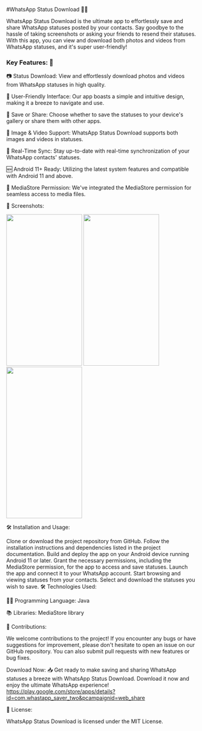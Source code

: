 #WhatsApp Status Download 📲🔥

WhatsApp Status Download is the ultimate app to effortlessly save and share WhatsApp statuses posted by your contacts. Say goodbye to the hassle of taking screenshots or asking your friends to resend their statuses. With this app, you can view and download both photos and videos from WhatsApp statuses, and it's super user-friendly!

<h3>Key Features: 🚀 </h3>

📷 Status Download: View and effortlessly download photos and videos from WhatsApp statuses in high quality.

🌟 User-Friendly Interface: Our app boasts a simple and intuitive design, making it a breeze to navigate and use.

💾 Save or Share: Choose whether to save the statuses to your device's gallery or share them with other apps.

📸 Image & Video Support: WhatsApp Status Download supports both images and videos in statuses.

🔄 Real-Time Sync: Stay up-to-date with real-time synchronization of your WhatsApp contacts' statuses.

🆕 Android 11+ Ready: Utilizing the latest system features and compatible with Android 11 and above.

🔐 MediaStore Permission: We've integrated the MediaStore permission for seamless access to media files.


📸 Screenshots:


<img src="https://github.com/sdsahdev/Whastapp_status_saver/assets/86869319/caf940ff-d933-4aba-8080-f22c9eb8f9b4" data-canonical-src="https://gyazo.com/eb5c5741b6a9a16c692170a41a49c858.png" width="200" height="400" />
<img src="https://github.com/sdsahdev/Whastapp_status_saver/assets/86869319/d3b16111-6eaa-4cbb-bcf5-232e7c7b0a41" data-canonical-src="https://gyazo.com/eb5c5741b6a9a16c692170a41a49c858.png" width="200" height="400" />
<img src="https://github.com/sdsahdev/Whastapp_status_saver/assets/86869319/3b1a3fdb-c625-4218-a885-4b33f02a5323" data-canonical-src="https://gyazo.com/eb5c5741b6a9a16c692170a41a49c858.png" width="200" height="400" />


🛠️ Installation and Usage:

Clone or download the project repository from GitHub.
Follow the installation instructions and dependencies listed in the project documentation.
Build and deploy the app on your Android device running Android 11 or later.
Grant the necessary permissions, including the MediaStore permission, for the app to access and save statuses.
Launch the app and connect it to your WhatsApp account.
Start browsing and viewing statuses from your contacts.
Select and download the statuses you wish to save.
🛠️ Technologies Used:

👨‍💻 Programming Language: Java

📚 Libraries: MediaStore library

🤝 Contributions:

We welcome contributions to the project! If you encounter any bugs or have suggestions for improvement, please don't hesitate to open an issue on our GitHub repository. You can also submit pull requests with new features or bug fixes.

Download Now: 📥
Get ready to make saving and sharing WhatsApp statuses a breeze with WhatsApp Status Download. Download it now and enjoy the ultimate WhatsApp experience!
https://play.google.com/store/apps/details?id=com.whastapp_saver_two&pcampaignid=web_share


📜 License:

WhatsApp Status Download is licensed under the MIT License.




